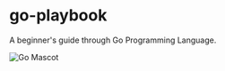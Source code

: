 # go-playbook
A beginner's guide through Go Programming Language.

![Go Mascot](https://images.tutorialedge.net/images/golang.svg)
